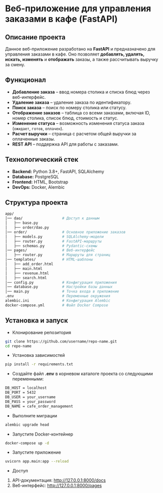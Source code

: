 #  Веб-приложение для управления заказами в кафе (FastAPI)

##  Описание проекта  
Данное веб-приложение разработано на **FastAPI** и предназначено для управления заказами в кафе. Оно позволяет **добавлять, удалять, искать, изменять** и **отображать** заказы, а также рассчитывать выручку за смену.  

##  Функционал  
- **Добавление заказа** – ввод номера столика и списка блюд через веб-интерфейс.  
- **Удаление заказа** – удаление заказа по идентификатору.  
- **Поиск заказа** – поиск по номеру столика или статусу.  
- **Отображение заказов** – таблица со всеми заказами, включая ID, номер столика, список блюд, стоимость и статус.  
- **Изменение статуса** – возможность изменения статуса заказа (`ожидает`, `готов`, `оплачен`).  
- **Расчет выручки** – страница с расчетом общей выручки за оплаченные заказы.  
- **REST API** – поддержка API для работы с заказами.  

##  Технологический стек  
- **Backend:** Python 3.8+, FastAPI, SQLAlchemy  
- **Database:** PostgreSQL  
- **Frontend:** HTML, Bootstrap  
- **DevOps:** Docker, Alembic  
 

## Структура проекта  
```bash
app/
│── dao/                  # Доступ к данным
│   ├── base.py           
│   ├── order/dao.py      
│── order/                # Основное приложение заказов
│   ├── models.py         # SQLAlchemy-модели
│   ├── router.py         # FastAPI-маршруты
│   ├── schemas.py        # Pydantic-схемы
│── pages/                # Веб-интерфейс
│   ├── router.py         # Маршруты для страниц
│── templates/            # HTML-шаблоны
│   ├── add_order.html    
│   ├── main.html         
│   ├── revenue.html      
│   ├── search.html       
│── config.py             # Конфигурация приложения
│── database.py           # Настройки базы данных
│── main.py               # Точка входа в приложение
.env                      # Переменные окружения
alembic.ini               # Конфигурация Alembic
docker-compose.yml        # Файл Docker Compose
```
## Установка и запуск
- Клонирование репозитория
``` bash
git clone https://github.com/username/repo-name.git
cd repo-name
```
- Установка зависимостей
``` bash
pip install -r requirements.txt
```
- Создайте файл **.env** в корневом каталоге проекта со следующими переменными:
``` bash
DB_HOST = localhost
DB_PORT = 5432
DB_USER = your_username
DB_PASS = your_password
DB_NAME = cafe_order_management
```
- Выполните миграции
``` bash 
alembic upgrade head
```
- Запустите Docker-контейнер
``` bash
docker-compose up -d
```
- Запустите приложение 
``` bash
uvicorn app.main:app --reload
```
- Доступ
1. API-документация: http://127.0.0.1:8000/docs
2. Веб-интерфейс: http://127.0.0.1:8000/pages
